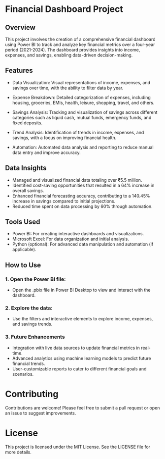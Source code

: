 # Financial Dashboard Project #




## Overview
This project involves the creation of a comprehensive financial dashboard using Power BI to track and analyze key financial metrics over a four-year period (2021-2024). The dashboard provides insights into income, expenses, and savings, enabling data-driven decision-making.

## Features

+ Data Visualization: Visual representations of income, expenses, and savings over time, with the ability to filter data by year.

+ Expense Breakdown: Detailed categorization of expenses, including housing, groceries, EMIs, health, leisure, shopping, travel, and others.

+ Savings Analysis: Tracking and visualization of savings across different categories such as liquid cash, mutual funds, emergency funds, and fixed deposits.

+ Trend Analysis: Identification of trends in income, expenses, and savings, with a focus on improving financial health.

+ Automation: Automated data analysis and reporting to reduce manual data entry and improve accuracy.


## Data Insights
  +  Managed and visualized financial data totaling over ₹5.5 million.
  + Identified cost-saving opportunities that resulted in a 64% increase in overall savings.
  +   Enhanced financial forecasting accuracy, contributing to a 140.45% increase in savings compared to initial projections.
  +   Reduced time spent on data processing by 60% through automation.


## Tools Used
   + Power BI: For creating interactive dashboards and visualizations.
   + Microsoft Excel: For data organization and initial analysis.
   + Python (optional): For advanced data manipulation and automation (if applicable).


## How to Use
### 1. Open the Power BI file:
  + Open the .pbix file in Power BI Desktop to view and interact with the dashboard.
### 2. Explore the data:
  + Use the filters and interactive elements to explore income, expenses, and savings trends.
### 3. Future Enhancements
  + Integration with live data sources to update financial metrics in real-time.
  + Advanced analytics using machine learning models to predict future financial trends.
  + User-customizable reports to cater to different financial goals and scenarios.

# Contributing
Contributions are welcome! Please feel free to submit a pull request or open an issue to suggest improvements.

# License
This project is licensed under the MIT License. See the LICENSE file for more details.
